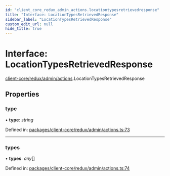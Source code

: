 ```yaml
---
id: "client_core_redux_admin_actions.locationtypesretrievedresponse"
title: "Interface: LocationTypesRetrievedResponse"
sidebar_label: "LocationTypesRetrievedResponse"
custom_edit_url: null
hide_title: true
---
```


# Interface: LocationTypesRetrievedResponse

[client-core/redux/admin/actions](../modules/client_core_redux_admin_actions.md).LocationTypesRetrievedResponse

## Properties

### type

• **type**: *string*

Defined in: [packages/client-core/redux/admin/actions.ts:73](https://github.com/xr3ngine/xr3ngine/blob/5a0f83ed8/packages/client-core/redux/admin/actions.ts#L73)

___

### types

• **types**: *any*[]

Defined in: [packages/client-core/redux/admin/actions.ts:74](https://github.com/xr3ngine/xr3ngine/blob/5a0f83ed8/packages/client-core/redux/admin/actions.ts#L74)
